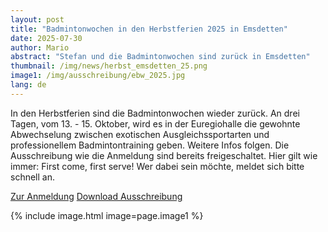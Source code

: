 ```yaml
---
layout: post
title: "Badmintonwochen in den Herbstferien 2025 in Emsdetten"
date: 2025-07-30
author: Mario
abstract: "Stefan und die Badmintonwochen sind zurück in Emsdetten"
thumbnail: /img/news/herbst_emsdetten_25.png
image1: /img/ausschreibung/ebw_2025.jpg
lang: de
---
```


In den Herbstferien sind die Badmintonwochen wieder zurück. An drei Tagen, vom 13. - 15. Oktober, wird es in der Euregiohalle die gewohnte Abwechselung zwischen exotischen Ausgleichssportarten und professionellem Badmintontraining geben. Weitere Infos folgen. Die Ausschreibung wie die Anmeldung sind bereits freigeschaltet. Hier gilt wie immer: First come, first serve! Wer dabei sein möchte, meldet sich bitte schnell an.

<a class="btn" href="https://forms.office.com/e/6KYKhRwh0R?embed=true" target="_blank">Zur Anmeldung</a>
<a class="btn" href="/docs/ebw-Flyer-2025.pdf" target="_blank">Download Ausschreibung</a>

{% include image.html image=page.image1 %}
